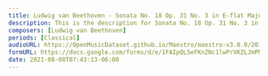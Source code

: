 ```yaml
---
title: Ludwig van Beethoven - Sonata No. 18 Op. 31 No. 3 in E-flat Major I. Allegro (1)
description: This is the description for Sonata No. 18 Op. 31 No. 3 in E-flat Major I. Allegro by Ludwig van Beethoven
composers: [Ludwig van Beethoven]
periods: [Classical]
audioURL: https://OpenMusicDataset.github.io/Maestro/maestro-v3.0.0/2017/MIDI-Unprocessed_066_PIANO066_MID--AUDIO-split_07-07-17_Piano-e_3-02_wav--2.midi
formURL: https://docs.google.com/forms/d/e/1FAIpQLSeFKnZNc1lwPrVKZLJmPM00NDEBNB2e5rU79hX-zoAy8s4UZQ/viewform
date: 2021-08-08T07:43:13-06:00
---
```

